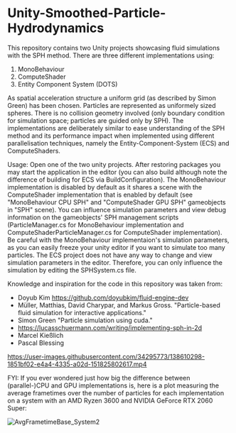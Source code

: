 # Unity-Smoothed-Particle-Hydrodynamics
This repository contains two Unity projects showcasing fluid simulations with the SPH method. There are three different implementations using:
1. MonoBehaviour
2. ComputeShader
3. Entity Component System (DOTS)

As spatial acceleration structure a uniform grid (as described by Simon Green) has been chosen. Particles are represented as uniformely sized spheres. There is no collision geometry involved (only boundary condition for simulation space; particles are guided only by SPH). The implementations are deliberately similar to ease understanding of the SPH method and its performance impact when implemented using different parallelisation techniques, namely the Entity-Component-System (ECS) and ComputeShaders.

Usage: Open one of the two unity projects. After restoring packages you may start the application in the editor (you can also build although note the difference of building for ECS via BuildConfiguration). The MonoBehaviour implementation is disabled by default as it shares a scene with the ComputeShader implementation that is enabled by default (see "MonoBehaviour CPU SPH" and "ComputeShader GPU SPH" gameobjects in "SPH" scene). You can influence simulation parameters and view debug information on the gameobjects' SPH management scripts (ParticleManager.cs for MonoBehaviour implementation and ComputeShaderParticleManager.cs for ComputeShader implementation). Be careful with the MonoBehaviour implementaion's simulation parameters, as you can easily freeze your unity editor if you want to simulate too many particles. The ECS project does not have any way to change and view simulation parameters in the editor. Therefore, you can only influence the simulation by editing the SPHSystem.cs file.

Knowledge and inspiration for the code in this repository was taken from:
- Doyub Kim https://github.com/doyubkim/fluid-engine-dev
- Müller, Matthias, David Charypar, and Markus Gross. "Particle-based fluid simulation for interactive applications."
- Simon Green "Particle simulation using cuda."
- https://lucasschuermann.com/writing/implementing-sph-in-2d
- Marcel Kießlich
- Pascal Blessing

https://user-images.githubusercontent.com/34295773/138610298-1851bf02-e4a4-4335-a02d-151825802617.mp4

FYI: If you ever wondered just how big the difference between (parallel-)CPU and GPU implementations is, here is a plot measuring the average frametimes over the number of particles for each implementation on a system with an AMD Ryzen 3600 and NVIDIA GeForce RTX 2060 Super:

![AvgFrametimeBase_System2](https://user-images.githubusercontent.com/34295773/138755834-7dfae6c7-9682-43d3-b97d-67c051705f5b.png)
